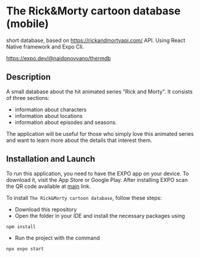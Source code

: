 # The Rick&Morty cartoon database (mobile)

short database, based on https://rickandmortyapi.com/ API. Using React Native framework and Expo Cli.

https://expo.dev/@naidonovvano/thermdb

## Description

A small database about the hit animated series "Rick and Morty". It consists of three sections: 
* information about characters 
* information about locations 
* information about episodes and seasons. 

The application will be useful for those who simply love this animated series and want to learn more about the details that interest them.

## Installation and Launch

To run this application, you need to have the EXPO app on your device. To download it, visit the App Store or Google Play. After installing EXPO scan the QR code available at [main](https://expo.dev/@naidonovvano/thermdb) link.

To install `The Rick&Morty cartoon database`, follow these steps:

* Download this repository
* Open the folder in your IDE and install the necessary packages using 
```
npm install
```
* Run the project with the command
```
npx expo start
```


